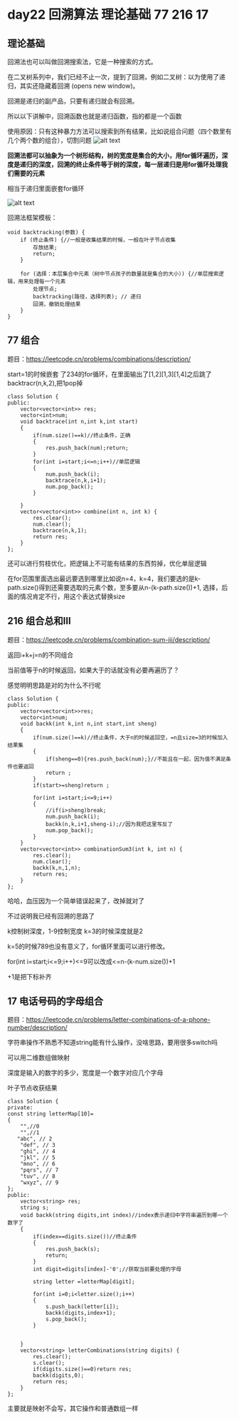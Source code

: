 # day22 回溯算法 理论基础 77 216 17

## 理论基础

回溯法也可以叫做回溯搜索法，它是一种搜索的方式。

在二叉树系列中，我们已经不止一次，提到了回溯，例如二叉树：以为使用了递归，其实还隐藏着回溯 (opens new window)。

回溯是递归的副产品，只要有递归就会有回溯。

所以以下讲解中，回溯函数也就是递归函数，指的都是一个函数

使用原因：只有这种暴力方法可以搜索到所有结果，比如说组合问题（四个数里有几个两个数的组合），切割问题
![alt text](image-6.png)

**回溯法都可以抽象为一个树形结构，树的宽度是集合的大小，用for循环遍历，深度是递归的深度，回溯的终止条件等于树的深度，每一层递归是用for循环处理我们需要的元素**

相当于递归里面嵌套for循环

![alt text](image-7.png)

回溯法框架模板：
```
void backtracking(参数) {
    if (终止条件) {//一般是收集结果的时候，一般在叶子节点收集
        存放结果;
        return;
    }

    for (选择：本层集合中元素（树中节点孩子的数量就是集合的大小）) {//单层搜索逻辑，用来处理每一个元素
        处理节点;
        backtracking(路径，选择列表); // 递归
        回溯，撤销处理结果
    }
}
```

## 77 组合
题目：https://leetcode.cn/problems/combinations/description/

start=1的时候嵌套 了234的for循环，在里面输出了[1,2][1,3][1,4]之后跳了backtracr(n,k,2),把1pop掉
```
class Solution {
public:
    vector<vector<int>> res;
    vector<int>num;
    void backtrace(int n,int k,int start)
    {
        if(num.size()==k)//终止条件，正确
        {
            res.push_back(num);return;
        }
        for(int i=start;i<=n;i++)//单层逻辑
        {
            num.push_back(i);
            backtrace(n,k,i+1);
            num.pop_back();
        }

    }
    vector<vector<int>> combine(int n, int k) {
        res.clear();
        num.clear();
        backtrace(n,k,1);
        return res;
    }
};
```

还可以进行剪枝优化，把逻辑上不可能有结果的东西剪掉，优化单层逻辑

在for范围里面选出最远要选到哪里比如说n=4，k=4，我们要选的是k-path.size()得到还需要选取的元素个数，至多要从n-(k-path.size())+1, 选择，后面的情况肯定不行，用这个表达式替换size


## 216 组合总和Ⅲ
题目：https://leetcode.cn/problems/combination-sum-iii/description/

返回i+k+j=n的不同组合

当前值等于n的时候返回，如果大于的话就没有必要再遍历了？

感觉明明思路是对的为什么不行呢

```
class Solution {
public:
    vector<vector<int>>res;
    vector<int>num;
    void backk(int k,int n,int start,int sheng)
    {
        if(num.size()==k)//终止条件，大于n的时候返回空，=n且size=3的时候加入结果集
        {
            if(sheng==0){res.push_back(num);}//不能且在一起，因为值不满足条件也要返回
            return ;
        }
        if(start>=sheng)return ;

        for(int i=start;i<=9;i++)
        {
            //if(i>sheng)break;
            num.push_back(i);
            backk(n,k,i+1,sheng-i);//因为我把这里写反了
            num.pop_back();
        }
    }
    vector<vector<int>> combinationSum3(int k, int n) {
        res.clear();
        num.clear();
        backk(k,n,1,n);
        return res;
    }
};
```

哈哈，血压因为一个简单错误起来了，改掉就对了

不过说明我已经有回溯的思路了

k控制树深度，1-9控制宽度
k=3的时候深度就是2

k=5的时候789也没有意义了，for循环里面可以进行修改。

for(int i=start;i<=9;i++)<=9可以改成<=n-(k-num.size())+1

+1是把下标补齐
## 17 电话号码的字母组合
题目：https://leetcode.cn/problems/letter-combinations-of-a-phone-number/description/

字符串操作不熟悉不知道string能有什么操作，没啥思路，要用很多switch吗

可以用二维数组做映射

深度是输入的数字的多少，宽度是一个数字对应几个字母

叶子节点收获结果


```
class Solution {
private:
const string letterMap[10]=
{
    "",//0
    "",//1
   "abc", // 2
    "def", // 3
    "ghi", // 4        
    "jkl", // 5
    "mno", // 6
    "pqrs", // 7
    "tuv", // 8
    "wxyz", // 9
};
public:
    vector<string> res;
    string s;
    void backk(string digits,int index)//index表示递归中字符串遍历到哪一个数字了
    {
        if(index==digits.size())//终止条件
        {
            res.push_back(s);
            return;
        }
        int digit=digits[index]-'0';//获取当前要处理的字母

        string letter =letterMap[digit];

        for(int i=0;i<letter.size();i++)
        {
            s.push_back(letter[i]);
            backk(digits,index+1);
            s.pop_back();
        }


    }
    vector<string> letterCombinations(string digits) {
        res.clear();
        s.clear();
        if(digits.size()==0)return res;
        backk(digits,0);
        return res;
    }
};
```

主要就是映射不会写，其它操作和普通数组一样